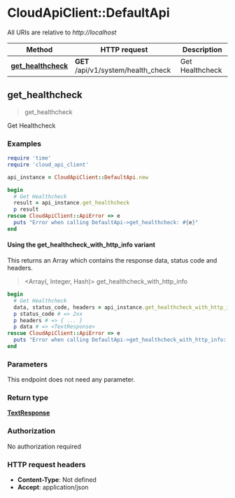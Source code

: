 # CloudApiClient::DefaultApi

All URIs are relative to *http://localhost*

| Method | HTTP request | Description |
| ------ | ------------ | ----------- |
| [**get_healthcheck**](DefaultApi.md#get_healthcheck) | **GET** /api/v1/system/health_check | Get Healthcheck |


## get_healthcheck

> <TextResponse> get_healthcheck

Get Healthcheck

### Examples

```ruby
require 'time'
require 'cloud_api_client'

api_instance = CloudApiClient::DefaultApi.new

begin
  # Get Healthcheck
  result = api_instance.get_healthcheck
  p result
rescue CloudApiClient::ApiError => e
  puts "Error when calling DefaultApi->get_healthcheck: #{e}"
end
```

#### Using the get_healthcheck_with_http_info variant

This returns an Array which contains the response data, status code and headers.

> <Array(<TextResponse>, Integer, Hash)> get_healthcheck_with_http_info

```ruby
begin
  # Get Healthcheck
  data, status_code, headers = api_instance.get_healthcheck_with_http_info
  p status_code # => 2xx
  p headers # => { ... }
  p data # => <TextResponse>
rescue CloudApiClient::ApiError => e
  puts "Error when calling DefaultApi->get_healthcheck_with_http_info: #{e}"
end
```

### Parameters

This endpoint does not need any parameter.

### Return type

[**TextResponse**](TextResponse.md)

### Authorization

No authorization required

### HTTP request headers

- **Content-Type**: Not defined
- **Accept**: application/json

